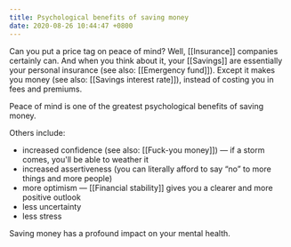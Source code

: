 ```yaml
---
title: Psychological benefits of saving money
date: 2020-08-26 10:44:47 +0800
---
```


Can you put a price tag on peace of mind? Well, [[Insurance]] companies certainly can. And when you think about it, your [[Savings]] are essentially your personal insurance (see also: [[Emergency fund]]). Except it makes you money (see also: [[Savings interest rate]]), instead of costing you in fees and premiums.

Peace of mind is one of the greatest psychological benefits of saving money.

Others include:
- increased confidence (see also: [[Fuck-you money]]) — if a storm comes, you'll be able to weather it
- increased assertiveness (you can literally afford to say “no” to more things and more people)
- more optimism — [[Financial stability]] gives you a clearer and more positive outlook
- less uncertainty
- less stress

Saving money has a profound impact on your mental health.